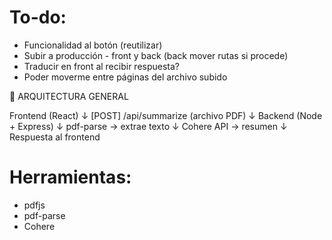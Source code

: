 <!-- 1. Soltar el archivo -> se valida tamaño y formato pdf al soltar
2. Se previsualiza a la derecha (flex-row padre y a la derecha hidden según estado) -->

<!-- 3. Aceptar -> se hace llamada al backend, que llama a la OpenAPI y devuelve resumen, que muestro abajo. -->

# To-do:

- Funcionalidad al botón (reutilizar)
- Subir a producción - front y back (back mover rutas si procede)
- Traducir en front al recibir respuesta?
- Poder moverme entre páginas del archivo subido

🧱 ARQUITECTURA GENERAL

Frontend (React)
↓
[POST] /api/summarize (archivo PDF)
↓
Backend (Node + Express)
↓
pdf-parse → extrae texto
↓
Cohere API → resumen
↓
Respuesta al frontend

# Herramientas:

- pdfjs
- pdf-parse
- Cohere
